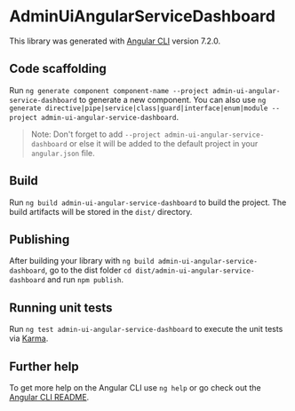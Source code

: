 # AdminUiAngularServiceDashboard

This library was generated with [Angular CLI](https://github.com/angular/angular-cli) version 7.2.0.

## Code scaffolding

Run `ng generate component component-name --project admin-ui-angular-service-dashboard` to generate a new component. You can also use `ng generate directive|pipe|service|class|guard|interface|enum|module --project admin-ui-angular-service-dashboard`.
> Note: Don't forget to add `--project admin-ui-angular-service-dashboard` or else it will be added to the default project in your `angular.json` file. 

## Build

Run `ng build admin-ui-angular-service-dashboard` to build the project. The build artifacts will be stored in the `dist/` directory.

## Publishing

After building your library with `ng build admin-ui-angular-service-dashboard`, go to the dist folder `cd dist/admin-ui-angular-service-dashboard` and run `npm publish`.

## Running unit tests

Run `ng test admin-ui-angular-service-dashboard` to execute the unit tests via [Karma](https://karma-runner.github.io).

## Further help

To get more help on the Angular CLI use `ng help` or go check out the [Angular CLI README](https://github.com/angular/angular-cli/blob/master/README.md).
